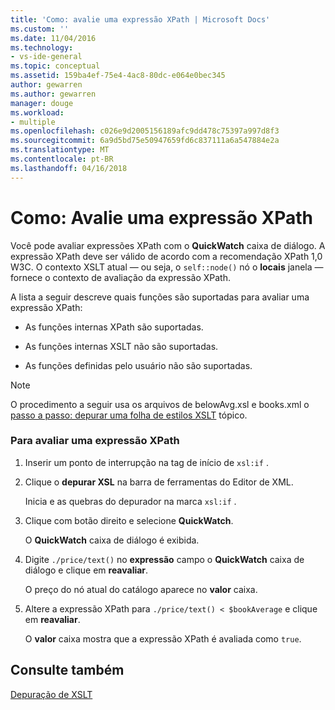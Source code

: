 ```yaml
---
title: 'Como: avalie uma expressão XPath | Microsoft Docs'
ms.custom: ''
ms.date: 11/04/2016
ms.technology:
- vs-ide-general
ms.topic: conceptual
ms.assetid: 159ba4ef-75e4-4ac8-80dc-e064e0bec345
author: gewarren
ms.author: gewarren
manager: douge
ms.workload:
- multiple
ms.openlocfilehash: c026e9d2005156189afc9dd478c75397a997d8f3
ms.sourcegitcommit: 6a9d5bd75e50947659fd6c837111a6a547884e2a
ms.translationtype: MT
ms.contentlocale: pt-BR
ms.lasthandoff: 04/16/2018
---
```

# <a name="how-to-evaluate-an-xpath-expression"></a>Como: Avalie uma expressão XPath
Você pode avaliar expressões XPath com o **QuickWatch** caixa de diálogo. A expressão XPath deve ser válido de acordo com a recomendação XPath 1,0 W3C. O contexto XSLT atual — ou seja, o `self::node()` nó o **locais** janela — fornece o contexto de avaliação da expressão XPath.  
  
 A lista a seguir descreve quais funções são suportadas para avaliar uma expressão XPath:  
  
-   As funções internas XPath são suportadas.  
  
-   As funções internas XSLT não são suportadas.  
  
-   As funções definidas pelo usuário não são suportadas.  
  
> [!NOTE]
>  O procedimento a seguir usa os arquivos de belowAvg.xsl e books.xml o [passo a passo: depurar uma folha de estilos XSLT](../xml-tools/walkthrough-debug-an-xslt-style-sheet.md) tópico.  
  
### <a name="to-evaluate-an-xpath-expression"></a>Para avaliar uma expressão XPath  
  
1.  Inserir um ponto de interrupção na tag de início de `xsl:if` .  
  
2.  Clique o **depurar XSL** na barra de ferramentas do Editor de XML.  
  
     Inicia e as quebras do depurador na marca `xsl:if` .  
  
3.  Clique com botão direito e selecione **QuickWatch**.  
  
     O **QuickWatch** caixa de diálogo é exibida.  
  
4.  Digite `./price/text()` no **expressão** campo o **QuickWatch** caixa de diálogo e clique em **reavaliar**.  
  
     O preço do nó atual do catálogo aparece no **valor** caixa.  
  
5.  Altere a expressão XPath para `./price/text() < $bookAverage` e clique em **reavaliar**.  
  
     O **valor** caixa mostra que a expressão XPath é avaliada como `true`.  
  
## <a name="see-also"></a>Consulte também  
 [Depuração de XSLT](../xml-tools/debugging-xslt.md)